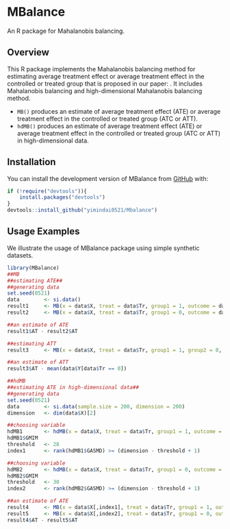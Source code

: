 
# MBalance

An R package for Mahalanobis balancing.

<!-- badges: start -->
<!-- badges: end -->

## Overview

This R package implements the Mahalanobis balancing method for estimating average treatment effect or average treatment effect in the controlled or treated group that is proposed in our paper: . It includes Mahalanobis balancing and high-dimensional Mahalanobis balancing method. 

- `MB()` produces an estimate of average treatment effect (ATE) or average treatment effect in the controlled or treated group (ATC or ATT).
- `hdMB()` produces an estimate of average treatment effect (ATE) or average treatment effect in the controlled or treated group (ATC or ATT) in high-dimensional data.


## Installation

You can install the development version of MBalance from [GitHub](https://github.com/) with:

``` r
if (!require("devtools")){
    install.packages("devtools")
}
devtools::install_github("yimindai0521/Mbalance")
```

## Usage Examples

We illustrate the usage of MBalance package using simple synthetic datasets.

``` r
library(MBalance)
##MB
##estimating ATE##
##generating data
set.seed(0521)
data        <- si.data()
result1     <- MB(x = data$X, treat = data$Tr, group1 = 1, outcome = data$Y, method = "MB")
result2     <- MB(x = data$X, treat = data$Tr, group1 = 0, outcome = data$Y, method = "MB")

##an estimate of ATE
result1$AT - result2$AT

##estimating ATT
result3     <- MB(x = data$X, treat = data$Tr, group1 = 1, group2 = 0, outcome = data$Y, method = "MB")

##an estimate of ATT
result3$AT - mean(data$Y[data$Tr == 0])

##hdMB
##estimating ATE in high-dimensional data##
##generating data
set.seed(0521)
data        <- si.data(sample.size = 200, dimension = 200)
dimension   <- dim(data$X)[2]

##choosing variable
hdMB1       <- hdMB(x = data$X, treat = data$Tr, group1 = 1, outcome = data$Y, method = "MB")
hdMB1$GMIM
threshold   <- 28
index1      <- rank(hdMB1$GASMD) >= (dimension - threshold + 1)

##choosing variable
hdMB2       <- hdMB(x = data$X, treat = data$Tr, group1 = 0, outcome = data$Y, method = "MB")
hdMB2$GMIM
threshold   <- 30
index2      <- rank(hdMB2$GASMD) >= (dimension - threshold + 1)

##an estimate of ATE
result4     <- MB(x = data$X[,index1], treat = data$Tr, group1 = 1, outcome = data$Y)
result5     <- MB(x = data$X[,index2], treat = data$Tr, group1 = 0, outcome = data$Y)
result4$AT - result5$AT
```

